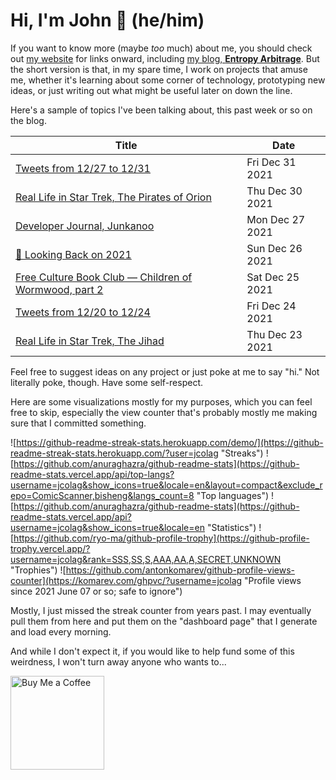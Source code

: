 # Hi, I'm John 👋 (he/him)

If you want to know more (maybe *too* much) about me, you should check out [my website](https://john.colagioia.net/) for links onward, including [my blog, **Entropy Arbitrage**](https://john.colagioia.net/blog).  But the short version is that, in my spare time, I work on projects that amuse me, whether it's learning about some corner of technology, prototyping new ideas, or just writing out what might be useful later on down the line.

Here's a sample of topics I've been talking about, this past week or so on the blog.

|Title|Date|
|-----|-------|
|[Tweets from 12/27 to 12/31](https://john.colagioia.net/blog/media/2021/12/31/week.html)|Fri Dec 31 2021|
|[Real Life in Star Trek, The Pirates of Orion](https://john.colagioia.net/blog/2021/12/30/orion.html)|Thu Dec 30 2021|
|[Developer Journal, Junkanoo](https://john.colagioia.net/blog/2021/12/27/junkanoo.html)|Mon Dec 27 2021|
|[🔭 Looking Back on 2021](https://john.colagioia.net/blog/2021/12/26/review-2021.html)|Sun Dec 26 2021|
|[Free Culture Book Club — Children of Wormwood, part 2](https://john.colagioia.net/blog/2021/12/25/wormwood-2.html)|Sat Dec 25 2021|
|[Tweets from 12/20 to 12/24](https://john.colagioia.net/blog/media/2021/12/24/week.html)|Fri Dec 24 2021|
|[Real Life in Star Trek, The Jihad](https://john.colagioia.net/blog/2021/12/23/jihad.html)|Thu Dec 23 2021|

Feel free to suggest ideas on any project or just poke at me to say "hi." Not literally poke, though. Have some self-respect.

Here are some visualizations mostly for my purposes, which you can feel free to skip, especially the view counter that's probably mostly me making sure that I committed something.

![https://github-readme-streak-stats.herokuapp.com/demo/](https://github-readme-streak-stats.herokuapp.com/?user=jcolag "Streaks")
![https://github.com/anuraghazra/github-readme-stats](https://github-readme-stats.vercel.app/api/top-langs?username=jcolag&show_icons=true&locale=en&layout=compact&exclude_repo=ComicScanner,bisheng&langs_count=8 "Top languages")
![https://github.com/anuraghazra/github-readme-stats](https://github-readme-stats.vercel.app/api?username=jcolag&show_icons=true&locale=en "Statistics")
![https://github.com/ryo-ma/github-profile-trophy](https://github-profile-trophy.vercel.app/?username=jcolag&rank=SSS,SS,S,AAA,AA,A,SECRET,UNKNOWN "Trophies")
![https://github.com/antonkomarev/github-profile-views-counter](https://komarev.com/ghpvc/?username=jcolag "Profile views since 2021 June 07 or so; safe to ignore")

Mostly, I just missed the streak counter from years past.  I may eventually pull them from here and put them on the "dashboard page" that I generate and load every morning.

And while I don't expect it, if you would like to help fund some of this weirdness, I won't turn away anyone who wants to...

[<img src="https://cdn.buymeacoffee.com/buttons/v2/default-yellow.png" alt="Buy Me a Coffee" width="150px"/>](https://www.buymeacoffee.com/jcolag)
